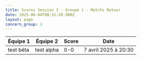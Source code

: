```yaml
---
title: Scores Session 3 - Groupe 1 - Matchs Retour
date: 2025-06-04T08:31:20.980Z
layout: page
concern_group: 1
---
```




| Équipe 1 | Équipe 2 | Score | Date |
|----------|----------|-------|------|
| test béta | test alpha | 0-0 | 7 avril 2025 à 20:30 |
